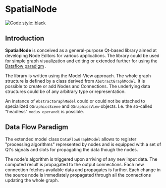# SpatialNode

[![Code style: black](https://img.shields.io/badge/code%20style-black-000000.svg)](https://github.com/psf/black)

## Introduction

**SpatialNode** is conceived as a general-purpose Qt-based library aimed at
developing Node Editors for various applications. The library could be used for
simple graph visualization and editing or extended further for using the
[Dataflow paradigm](https://en.wikipedia.org/wiki/Dataflow_programming) .

The library is written using the Model-View approach. The whole graph structure
is defined by a class derived from ``AbstractGraphModel``.  It is possible to
create or add Nodes and Connections. The underlying data structures could be of
any arbitrary type or representation.

An instance of ``AbstractGraphModel`` could or could not be attached to
specialized ``QGraphicsScene`` and ``QGraphicsView`` objects. I.e. the so-called
"headless" `modus operandi` is possible.

## Data Flow Paradigm

The extended model class ``DataFlowGraphModel`` allows to register "processing
algorithms" represented by nodes and is equipped with a set of Qt's signals and
slots for propagating the data though the nodes.

The node's algorithm is triggered upon arriving of any new input data. The
computed result is propagated to the output connections. Each new connection
fetches available data and propagates is further. Each change in the source node
is immediately propagated through all the connections updating the whole graph.